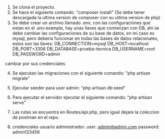 1. Se clona el proyecto.
2. Se hace el siguiente comando: "composer install" (Se debe tener descargada la ultima version de composer con su ultima version de php)
3. Se debe crear un archivo llamado .env, con las configuraciones que estan en el .env.example, hay unas llaves que comienzan con DB, ahi se debe cambiar las configuraciones de su base de datos, en mi caso es mysql, pero deberia funcionar en todas las bases de datos relacionales, estos son las llaves: DB_CONNECTION=mysql
DB_HOST=localhost
DB_PORT=3306
DB_DATABASE=prueba-tecnica
DB_USERNAME=root
DB_PASSWORD=admin

cambiar por sus credenciales

4. Se ejecutan las migraciones con el siguiente comando: "php artisan migrate"

5. Ejecutar seeder para user admin: "php artisan db:seed"

6. Para ejecutar el servidor ejecutar el siguiente comando: "php artisan serve"

7. Las rutas se encuentra en Routes/api.php, pero igual dejare la coleccion de postman en el repo.

8. credenciales usuario administrador:
   user: admin@admin.com
   password: admin123456
